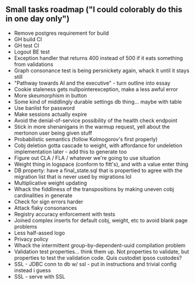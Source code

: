 Small tasks roadmap ("I could colorably do this in one day only")
---

- Remove postgres requirement for build
- GH build CI
- GH test CI
- Logout BE test
- Exception handler that returns 400 instead of 500 if it eats something from validations
- Graph consonance test is being persnickety again, whack it until it stays still
- "Pathway towards AI and the executive" - turn outline into essay
- Cookie staleness gets nullpointerexception, make a less awful error
- More skeumorphism in button
- Some kind of middlingly durable settings db thing... maybe with table
- Use banlist for password
- Make sessions actually expire
- Avoid the denial-of-service possibility of the health check endpoint
- Stick in more shenanigans in the warmup request, yell about the mertonon user being given stuff
- Probabilistic semantics (follow Kolmogorov's first properly)
- Cobj deletion gotta cascade to weight, with affordance for undeletion implementation later - add this to generate too
- Figure out CLA / FLA / whatever we're going to use situation
- Weight thing in logspace (conform to fitt's), and with a value enter thing
- DB property: have a final\_state.sql that is propertied to agree with the migration list that is never used by migrations lol
- Multiplicative weight updating
- Whack the fiddliness of the transpositions by making uneven cobj cardinalities in generate
- Check for sign errors harder
- Attack flaky consonances
- Registry accuracy enforcement with tests
- Joined complex inserts for default cobj, weight, etc to avoid blank page problems
- Less half-assed logo
- Privacy policy
- Whack the intermittent group-by-dependent-uuid compilation problem
- Validation test properties... think them up. Not properties to validate, but properties to test the validation code. Quis custodiet ipsos custodes?
- SSL - JDBC conn to db w/ ssl - put in instructions and trivial config instead i guess
- SSL - serve with SSL
